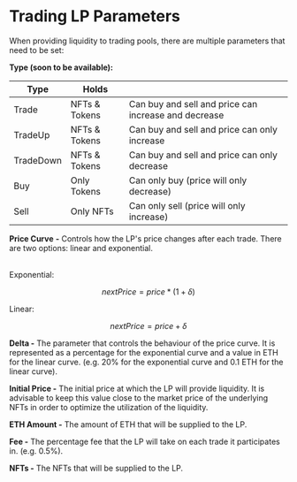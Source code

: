 # Trading LP Parameters

When providing liquidity to trading pools, there are multiple parameters that need to be set:

**Type (soon to be available):**

| Type      | Holds         |                                                      |
| --------- | ------------- | ---------------------------------------------------- |
| Trade     | NFTs & Tokens | Can buy and sell and price can increase and decrease |
| TradeUp   | NFTs & Tokens | Can buy and sell and price can only increase         |
| TradeDown | NFTs & Tokens | Can buy and sell and price can only decrease         |
| Buy       | Only Tokens   | Can only buy (price will only decrease)              |
| Sell      | Only NFTs     | Can only sell (price will only increase)             |

**Price Curve** **-** Controls how the LP's price changes after each trade. There are two options: linear and exponential.

\
Exponential:

$$
nextPrice = price * (1 + \delta)
$$

Linear:

$$
nextPrice = price  + \delta
$$

**Delta -** The parameter that controls the behaviour of the price curve. It is represented as a percentage for the exponential curve and a value in ETH for the linear curve. (e.g. 20% for the exponential curve and 0.1 ETH for the linear curve).

**Initial Price -** The initial price at which the LP will provide liquidity. It is advisable to keep this value close to the market price of the underlying NFTs in order to optimize the utilization of the liquidity.

**ETH Amount -** The amount of ETH that will be supplied to the LP.

**Fee -** The percentage fee that the LP will take on each trade it participates in. (e.g. 0.5%).

**NFTs -** The NFTs that will be supplied to the LP.

